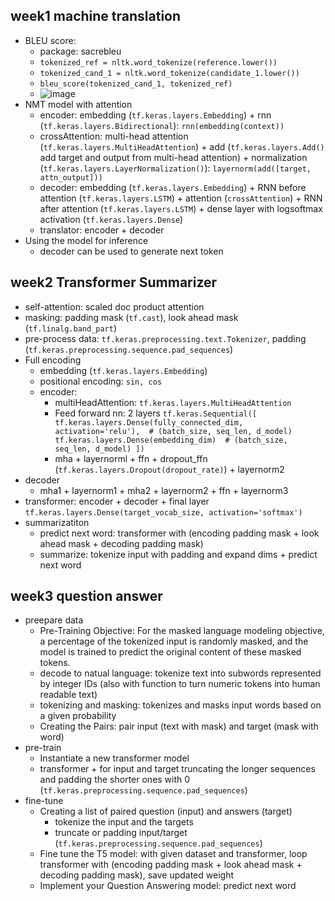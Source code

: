 ## week1 machine translation
* BLEU score:
    * package: sacrebleu
    * ``tokenized_ref = nltk.word_tokenize(reference.lower()) ``
    * ``tokenized_cand_1 = nltk.word_tokenize(candidate_1.lower())``
    * ``bleu_score(tokenized_cand_1, tokenized_ref)``
    * ![image](https://github.com/user-attachments/assets/c3a2b2d2-2162-4597-a29d-1fc989ef69e9)
* NMT model with attention
    * encoder: embedding (``tf.keras.layers.Embedding``) + rnn (``tf.keras.layers.Bidirectional``): ``rnn(embedding(context))``
    * crossAttention: multi-head attention (``tf.keras.layers.MultiHeadAttention``) + add (``tf.keras.layers.Add()`` add target and output from multi-head attention) + normalization (``tf.keras.layers.LayerNormalization()``): ``layernorm(add([target, attn_output]))``
    * decoder: embedding (``tf.keras.layers.Embedding``) + RNN before attention (``tf.keras.layers.LSTM``) + attention (``crossAttention``) + RNN after attention (``tf.keras.layers.LSTM``) + dense layer with logsoftmax activation (``tf.keras.layers.Dense``)
    * translator: encoder + decoder
* Using the model for inference
    * decoder can be used to generate next token

## week2 Transformer Summarizer
* self-attention: scaled doc product attention
* masking: padding mask (``tf.cast``), look ahead mask (``tf.linalg.band_part``)
* pre-process data: ``tf.keras.preprocessing.text.Tokenizer``, padding (``tf.keras.preprocessing.sequence.pad_sequences``)
* Full encoding
   * embedding (``tf.keras.layers.Embedding``)    
   * positional encoding: ``sin, cos``
   * encoder:
      * multiHeadAttention: ``tf.keras.layers.MultiHeadAttention``
      * Feed forward nn: 2 layers
        ``tf.keras.Sequential([
           tf.keras.layers.Dense(fully_connected_dim, activation='relu'),  # (batch_size, seq_len, d_model)
           tf.keras.layers.Dense(embedding_dim)  # (batch_size, seq_len, d_model)
       ])``
      * mha + layernorml + ffn + dropout_ffn (``tf.keras.layers.Dropout(dropout_rate)``) + layernorm2
* decoder
   * mha1 + layernorm1 + mha2 + layernorm2 + ffn + layernorm3
* transformer: encoder + decoder + final layer ``tf.keras.layers.Dense(target_vocab_size, activation='softmax')``
* summarizatiton
   * predict next word: transformer with (encoding padding mask + look ahead mask + decoding padding mask)
   * summarize: tokenize input with padding and expand dims + predict next word  

## week3 question answer
* preepare data
   * Pre-Training Objective: For the masked language modeling objective, a percentage of the tokenized input is randomly masked, and the model is trained to predict the original content of these masked tokens.
   * decode to natual language: tokenize text into subwords represented by integer IDs (also with function to turn numeric tokens into human readable text)
   * tokenizing and masking: tokenizes and masks input words based on a given probability
   * Creating the Pairs: pair input (text with mask) and target (mask with word)
* pre-train
   * Instantiate a new transformer model 
   * transformer +  for input and target truncating the longer sequences and padding the shorter ones with 0  (``tf.keras.preprocessing.sequence.pad_sequences``)
* fine-tune
   * Creating a list of paired question (input) and answers (target)
      * tokenize the input and the targets
      * truncate or padding input/target (``tf.keras.preprocessing.sequence.pad_sequences``)
   * Fine tune the T5 model: with given dataset and transformer, loop transformer with (encoding padding mask + look ahead mask + decoding padding mask), save updated weight 
   * Implement your Question Answering model: predict next word 


